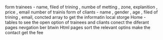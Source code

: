 form trainees - name, filed of trining , numbe of metting , zone, explanition , price , email number of trainis 
form of cliants - name , gender , age , filed of trining , email, concted
array to get the informatin 
local storge 
Home - tables to see the open option of trainees and cliants
conect the diferant pages 
nevgation ber btwin Html pages 
sort the relevant optins 
make the contact 
get the fee 





